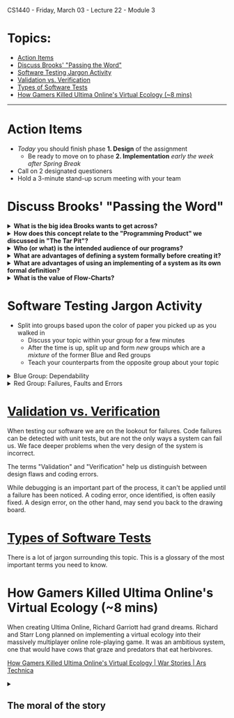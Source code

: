 CS1440 - Friday, March 03 - Lecture 22 - Module 3

# Topics:
* [Action Items](#action-items)
* [Discuss Brooks' "Passing the Word"](#discuss-brooks-passing-the-word)
* [Software Testing Jargon Activity](#software-testing-jargon-activity)
* [Validation vs. Verification](#validation-vs-verification)
* [Types of Software Tests](#types-of-software-tests)
* [How Gamers Killed Ultima Online's Virtual Ecology (~8 mins)](#how-gamers-killed-ultima-onlines-virtual-ecology-8-mins)


------------------------------------------------------------
# Action Items

*   *Today* you should finish phase **1. Design** of the assignment
    *   Be ready to move on to phase **2. Implementation** *early the week after Spring Break*
*	Call on 2 designated questioners
*	Hold a 3-minute stand-up scrum meeting with your team



# Discuss Brooks' "Passing the Word"

<details>
<summary><strong>What is the big idea Brooks wants to get across?</strong></summary>

*   Documentation is an important part of a healthy and complete programming
    product.
*   The manual should be written with the end-user in mind; Explain what the
    user will see, no more, no less

</details>


<details>
<summary><strong>How does this concept relate to the "Programming Product" we discussed in "The Tar Pit"?</strong></summary>

*   A program without a manual isn't a "Product"

</details>


<details>
<summary><strong>Who (or what) is the intended audience of our programs?</strong></summary>

*   People are, just as much as machines

</details>


<details>
<summary><strong>What are advantages of defining a system formally before creating it?</strong></summary>

*   System has a unified purpose, less rough edges
*   Some careful thought was spent on it

</details>

<details>
<summary><strong>What are advantages of using an implementing of a system as its own formal definition?</strong></summary>

*   Offers a final answer to obscure questions
*   Spend less time on documentation, more time on writing code

</details>

<details>
<summary><strong>What is the value of Flow-Charts?</strong></summary>

*   Despite being invented by real-life wizard John von Neumann, they lost much
    of their utility by the time structured programming languages were created
*   Despite their visual similarity, UML class diagrams *are not* flow-charts.
    *   A flow chart describes the flow of control in a running program.
    *   UML Class diagrams, apart from the distinction between dependency and
        associations, don't have too much to say about the runtime behavior of
        programs.

</details>



# Software Testing Jargon Activity

*   Split into groups based upon the color of paper you picked up as you walked in
    *   Discuss your topic within your group for a few minutes
    *   After the time is up, split up and form *new* groups which are a *mixture* of the former Blue and Red groups
    *   Teach your counterparts from the opposite group about your topic


<details>
<summary>Blue Group: Dependability</summary>

## [Software Dependability](../Testing_Software.md#software-dependability)

Laprie J.C. (1992) Dependability: Basic Concepts and Terminology. In: Laprie
J.C. (eds) Dependability: Basic Concepts and Terminology. Dependable Computing
and Fault-Tolerant Systems, vol 5. Springer, Vienna

> **Dependability** is defined as the trustworthiness of a computer system such
> that reliance can justifiably be placed on the service it delivers [Car 82].
> The service delivered by a system is its behavior as it is perceived by its
> user(s); a user is another system (human or physical) which interacts with
> the former.
>
> Depending on the application(s) intended for the system, different emphasis
> may be put on different facets of dependability, i.e. dependability may be
> viewed according to different, but complementary, properties, which enable
> the attributes of dependability to be defined:
>
> * with respect to the readiness for usage, dependable means **available**;
> * with respect to the continuity of service, dependable means **reliable**;
> * with respect to the avoidance of catastrophic consequences on the
>   environment, dependable means **safe**;
> * with respect to the prevention of unauthorized access and/or handling of
>   information, dependable means **secure**.


## Explain the following in your own words

0.  What does **available** mean to you?
    *   Usable in multiple ways
        *   If I can't use it, it's not available to me
        *   Undocumented code may be unavailable
        *   JS code isn't available to a Python user (you'd have to translate it first)
    *   downloaded & installed
    *   If the amazon cloud is down, that cloud app is **not** available
1.  Give an example of software that needs to be **available**
    *   Canvas
    *   Your OS
    *   Your browser
2.  How does **reliable** differ from **available**?
    *   Reliable code is consistent
    *   Reliable code must be consistently available
    *   Think of the uptime - how long does it run before crashing
3.  Devise an example illustrating the difference between **reliable** and **available**.
    *   If you're lactose intolerant, milk is always *available*, but you won't have a *reliable* experience if you drink it
4.  How does **safe** differ from **secure**?
    *   Safe software doesn't destroy things if/when it crashes
    *   Secure software keeps external bad actors out
    *   Secure software prevents unauthorized users from performing certain actions
5.  Devise an example illustrating the difference between **safe** and **secure**.
    *   If malware causes your *web browser* to crash, resulting in a minor inconvenience, it is **safe** but not **secure** (unauthorized user made it crash, but nothing was permanently damaged as a result).
    *   If malware causes your Bluetooth-connected *insulin pump* to crash, resulting in a trip to the ER, it is **unsafe** as well as **insecure**

</details>



<details>
<summary>Red Group: Failures, Faults and Errors</summary>

## [Failures vs. Faults vs. Errors](../Testing_Software.md#failures-vs-faults-vs-errors)

Laprie J.C. (1992) Dependability: Basic Concepts and Terminology. In: Laprie
J.C. (eds) Dependability: Basic Concepts and Terminology. Dependable Computing
and Fault-Tolerant Systems, vol 5. Springer, Vienna

> A system **failure** occurs when the delivered service no longer complies
> with the **specification**, the latter being an agreed description of the
> system's expected function and/or service.  An **error** is that part of the
> system state which is liable to lead to subsequent failure: an error
> affecting the service is an indication that a failure occurs or has occurred.
> The adjudged or hypothesized cause of an error is a **fault**.
>
> The development of a dependable computing system calls for the *combined*
> utilization of a set of methods which can be classed into:
>
> * **fault prevention**: how to prevent fault occurrence or introduction;
> * **fault tolerance**: how to provide a service complying with the
>   specification in spite of faults;
> * **fault removal**: how to reduce the presence (number, seriousness) of
>   faults;
> * **fault forecasting**: how to estimate the present number, the future
>   incidence, and the consequences of faults.
>
> Fault prevention and fault tolerance may be seen as constituting
> dependability **procurement**: how to *provide* the system with the ability
> to deliver a service complying with the specification; fault removal and
> fault forecasting may be seen as constituting dependability **validation**:
> how to *reach confidence* in the system's ability to deliver a service
> complying with the specification.


## Explain the following in your own words

0.  What is a **failure**?
    *   Software doesn't meet specifications (or expectations)
    *   The user experiences this
1.  What is a **fault**?
    *   The cause of the failure
    *   The underlying problem
    *   The developer will be able to find this (hopefully)
2.  What is an **error**?
    *   The specific part of the program that gives rise to a fault
3.  What is the **specification** of a piece of software?
    *   A document describing in great detail what the
4.  How do **failures** and **errors** differ from **faults**?
    *   Failures are externally manifested to the users
    *   A fault is what I think went wrong
    *   An error is the line(s) of code I can point to as being incorrect
5.  Why is it difficult for a system to comply with its specification?
    *   We're human, so we're bound to miss something
        *   Both while writing the specification, as well as writing the code

</details>



# [Validation vs. Verification](../Testing_Software.md#software-testing)

When testing our software we are on the lookout for failures.  Code failures can be detected with unit tests, but are not the only ways a system can fail us.  We face deeper problems when the very design of the system is incorrect.

The terms "Validation" and "Verification" help us distinguish between design flaws and coding errors.

While debugging is an important part of the process, it can't be applied until a failure has been noticed.  A coding error, once identified, is often easily fixed.  A design error, on the other hand, may send you back to the drawing board.



# [Types of Software Tests](../Testing_Software.md#types-of-software-tests)

There is a lot of jargon surrounding this topic.  This is a glossary of the most important terms you need to know.



# How Gamers Killed Ultima Online's Virtual Ecology (~8 mins)

When creating Ultima Online, Richard Garriott had grand dreams. Richard and Starr Long planned on implementing a virtual ecology into their massively multiplayer online role-playing game. It was an ambitious system, one that would have cows that graze and predators that eat herbivores.

[How Gamers Killed Ultima Online's Virtual Ecology | War Stories | Ars Technica](https://www.youtube.com/watch?v=KFNxJVTJleE)


<details>
<summary><h2>The moral of the story</h2></summary> 

Testing is good but you may still be woefully unprepared for the realities of the production environment.  Due to the sheer scale of the user base combined with their unique perspectives, your in-house tests will not address the issues they will discover.

Despite your best efforts, there are problems with your system that you'll just never discover until it becomes heavily used.

*   Scale of data; number of files, records as well as the sheer volume of data
*   Scale of network I/O
*   Scale of concurrent users
*   Your users will do things with your system that neither you nor your testers imagined possible
*   Beta-tests involving a sizable subset of your user base is one way to grapple with this problem.

</details>




